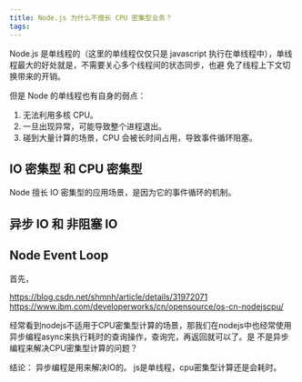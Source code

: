 ```yaml
---
title: Node.js 为什么不擅长 CPU 密集型业务？
tags:
---
```


Node.js 是单线程的（这里的单线程仅仅只是 javascript 执行在单线程中），单线程最大的好处就是，不需要关心多个线程间的状态同步，也避
免了线程上下文切换带来的开销。

但是 Node 的单线程也有自身的弱点：
1. 无法利用多核 CPU。
2. 一旦出现异常，可能导致整个进程退出。
3. 碰到大量计算的场景，CPU 会被长时间占用，导致事件循环阻塞。

## IO 密集型 和 CPU 密集型
Node 擅长 IO 密集型的应用场景，是因为它的事件循环的机制。  
## 异步 IO 和 非阻塞 IO
## Node Event Loop
首先，

https://blog.csdn.net/shmnh/article/details/31972071
https://www.ibm.com/developerworks/cn/opensource/os-cn-nodejscpu/

经常看到nodejs不适用于CPU密集型计算的场景，那我们在nodejs中也经常使用异步编程async来执行耗时的查询操作，查询完，再返回就可以了。是
不是异步编程来解决CPU密集型计算的问题？

结论：
异步编程是用来解决IO的。
js是单线程，cpu密集型计算还是会耗时。
